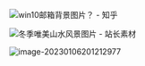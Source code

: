 ![win10邮箱背景图片？ - 知乎](https://pic3.zhimg.com/v2-58d652598269710fa67ec8d1c88d8f03_r.jpg?source=1940ef5c)

![冬季唯美山水风景图片 - 站长素材](https://scpic.chinaz.net/files/pic/pic9/202009/apic27858.jpg)

![image-20230106201212977](https://raw.githubusercontent.com/ethanlamm/notes/image/img/image-20230106201212977.png)